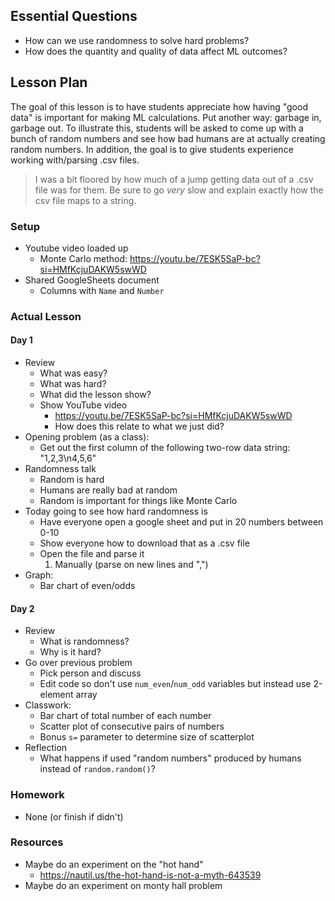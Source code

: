 ## Essential Questions

- How can we use randomness to solve hard problems?
- How does the quantity and quality of data affect ML outcomes?

## Lesson Plan

The goal of this lesson is to have students appreciate how having "good data"
is important for making ML calculations. Put another way: garbage in, garbage
out. To illustrate this, students will be asked to come up with a bunch of
random numbers and see how bad humans are at actually creating random numbers.
In addition, the goal is to give students experience working with/parsing .csv
files.

> I was a bit floored by how much of a jump getting data out of a .csv file was
  for them. Be sure to go _very_ slow and explain exactly how the csv file maps
  to a string.

### Setup

- Youtube video loaded up
    - Monte Carlo method: https://youtu.be/7ESK5SaP-bc?si=HMfKcjuDAKW5swWD
- Shared GoogleSheets document
    - Columns with `Name` and `Number`

### Actual Lesson

#### Day 1

- Review
    - What was easy?
    - What was hard?
    - What did the lesson show?
    - Show YouTube video
        - https://youtu.be/7ESK5SaP-bc?si=HMfKcjuDAKW5swWD
        - How does this relate to what we just did?
- Opening problem (as a class):
    - Get out the first column of the following two-row data string: "1,2,3\n4,5,6"
- Randomness talk
    - Random is hard
    - Humans are really bad at random
    - Random is important for things like Monte Carlo
- Today going to see how hard randomness is
    - Have everyone open a google sheet and put in 20 numbers between 0-10
    - Show everyone how to download that as a .csv file
    - Open the file and parse it
        1. Manually (parse on new lines and ",")
- Graph:
    - Bar chart of even/odds

#### Day 2

- Review
    - What is randomness?
    - Why is it hard?
- Go over previous problem
    - Pick person and discuss
    - Edit code so don't use `num_even`/`num_odd` variables but instead use 2-element array
- Classwork:
    - Bar chart of total number of each number
    - Scatter plot of consecutive pairs of numbers
    - Bonus `s=` parameter to determine size of scatterplot
- Reflection
    - What happens if used "random numbers" produced by humans instead of `random.random()`?

### Homework

- None (or finish if didn't)

### Resources

- Maybe do an experiment on the "hot hand"
    - https://nautil.us/the-hot-hand-is-not-a-myth-643539
- Maybe do an experiment on monty hall problem
